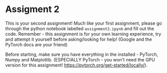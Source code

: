 # Assigment 2

This is your second assignment! Much like your first assignment, please go through the python notebook labelled `assignment2.ipynb` and fill out the code. Remember - this assignment is for your own learning experience, try and attempt it yourself before asking/looking for help! (Google and the PyTorch docs are your friend)

Before starting, make sure you have everything in the installed - PyTorch, Numpy and Matplotlib. (ESPECIALLY PyTorch - you won't need the GPU version for this assignment! https://pytorch.org/get-started/locally/).